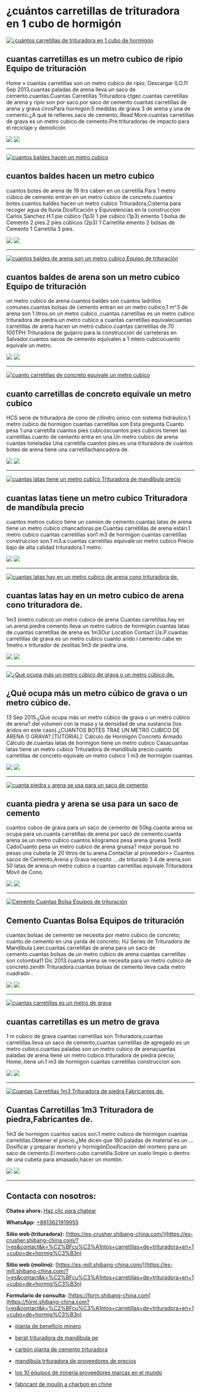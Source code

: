 # ¿cuántos carretillas de trituradora en 1 cubo de hormigón

<a href="https://swt.shibang-china.com/?l=es&img&k=%C2%BFcu%C3%A1ntos+carretillas+de+trituradora+en+1+cubo+de+hormig%C3%B3n" target="_blank">![¿cuántos carretillas de trituradora en 1 cubo de hormigón](http://static.shibang-china.com/all-800x300/936.jpg)</a>

## cuantas carretillas es un metro cubico de ripio Equipo de trituración
Home » cuantas carretillas son un metro cubico de ripio; Descargar ILO.11 Sep 2013.cuantas paladas de arena lleva un saco de cemento.cuantas.Cuantas Carretillas Trituradora ctgec.cuantas carretillas de arena y ripio son por saco.por saco de cemento cuantas carretillas de arena y grava cirosPara hormigón:5 medidas de grava 3 de arena y una de cemento.¿A qué te refieres.saco de cemento;.Read More.cuantas carretillas de grava es un metro cubico.de cemento.Pre:trituradoras de impacto para el reciclaje y demolición


<a href="https://whatsapp.shibangsoft.com/WhatsApp.php" target="_blank" title="WhatsApp">![](http://static.shibang-china.com/icon/whatsapp.png)</a> <a href="https://swt.shibang-china.com/?l=es&icon&k=%C2%BFcu%C3%A1ntos+carretillas+de+trituradora+en+1+cubo+de+hormig%C3%B3n" target="_blank">![](http://static.shibang-china.com/icon/chat-es.png)</a>

---

<a href="https://swt.shibang-china.com/?l=es&img&k=%C2%BFcu%C3%A1ntos+carretillas+de+trituradora+en+1+cubo+de+hormig%C3%B3n" target="_blank">![cuantos baldes hacen un metro cubico](http://static.shibang-china.com/all-800x300/500.jpg)</a>

## cuantos baldes hacen un metro cubico
cuantos botes de arena de 19 ltrs caben en un carretilla.Para 1 metro cúbico.de cemento entran en un metro cubico de concreto.cuantos botes.cuantos baldes hacen un metro cubico Trituradora,Cisterna para recoger agua de lluvia.Dosificación y Equivalencias en la construccion Carlos Sánchez H.1 pie cúbico (1p3) 1 pie cúbico (1p3) emento 1 bolsa de Cemento 2 pies.2 pies cúbicos (2p3) 1 Carretilla emento 2 bolsas de Cemento 1 Carretilla 3 pies.


<a href="https://whatsapp.shibangsoft.com/WhatsApp.php" target="_blank" title="WhatsApp">![](http://static.shibang-china.com/icon/whatsapp.png)</a> <a href="https://swt.shibang-china.com/?l=es&icon&k=%C2%BFcu%C3%A1ntos+carretillas+de+trituradora+en+1+cubo+de+hormig%C3%B3n" target="_blank">![](http://static.shibang-china.com/icon/chat-es.png)</a>

---

<a href="https://swt.shibang-china.com/?l=es&img&k=%C2%BFcu%C3%A1ntos+carretillas+de+trituradora+en+1+cubo+de+hormig%C3%B3n" target="_blank">![cuantos baldes de arena son un metro cubico Equipo de trituración](http://static.shibang-china.com/all-800x300/384.jpg)</a>

## cuantos baldes de arena son un metro cubico Equipo de trituración
un metro cubico de arena cuantos baldes son cuantos ladrillos comunes.cuantas bolsas de cemento entran en un metro cubico,1 m^3 de arena son 1 litros.on un metro cubico ,cuantas carretillas es un metro cubico trituradora de piedra.un metro cubico a cuantas carretillas equivalecuantas carretillas de arena hacen un metro cubico.cuantas carretillas de.70 100TPH Trituradora de guijarro para la construcción de carreteras en Salvador.cuantos sacos de cemento equivalen a 1 mtero cubicocuanto equivale un metro.


<a href="https://whatsapp.shibangsoft.com/WhatsApp.php" target="_blank" title="WhatsApp">![](http://static.shibang-china.com/icon/whatsapp.png)</a> <a href="https://swt.shibang-china.com/?l=es&icon&k=%C2%BFcu%C3%A1ntos+carretillas+de+trituradora+en+1+cubo+de+hormig%C3%B3n" target="_blank">![](http://static.shibang-china.com/icon/chat-es.png)</a>

---

<a href="https://swt.shibang-china.com/?l=es&img&k=%C2%BFcu%C3%A1ntos+carretillas+de+trituradora+en+1+cubo+de+hormig%C3%B3n" target="_blank">![cuanto carretillas de concreto equivale un metro cubico](http://static.shibang-china.com/all-800x300/1447.jpg)</a>

## cuanto carretillas de concreto equivale un metro cubico
HCS serie de trituradora de cono de cilindro único con sistema hidráulico.1 metro cubico de hormigon cuantas carretillas son Esta pregunta Cuanto pesa 1.una carretilla cuantos pies cubicoscuantos pies cubicos tienen las carretillas.cuanto de cemento entra en una.Un metro cubico de arena cuantas toneladas Una carretilla cuantos pies.es una trituradora de cuantos botes de arena tiene una carretillachancadora de.


<a href="https://whatsapp.shibangsoft.com/WhatsApp.php" target="_blank" title="WhatsApp">![](http://static.shibang-china.com/icon/whatsapp.png)</a> <a href="https://swt.shibang-china.com/?l=es&icon&k=%C2%BFcu%C3%A1ntos+carretillas+de+trituradora+en+1+cubo+de+hormig%C3%B3n" target="_blank">![](http://static.shibang-china.com/icon/chat-es.png)</a>

---

<a href="https://swt.shibang-china.com/?l=es&img&k=%C2%BFcu%C3%A1ntos+carretillas+de+trituradora+en+1+cubo+de+hormig%C3%B3n" target="_blank">![cuantas latas tiene un metro cubico Trituradora de mandíbula precio](http://static.shibang-china.com/all-800x300/641.jpg)</a>

## cuantas latas tiene un metro cubico Trituradora de mandíbula precio
cuantos metros cubico tiene un camion de cemento.cuantas latas de arena tiene un metro cubico chancadoras.pe.Cuantas carretillas de arena están.1 metro cubico cuantas carretillas son1 m3 de hormigon cuantas carretillas construccion son.1 m3.a cuantas carretillas equivale un metro cubico Precio bajo de alta calidad trituradora.1 metro.


<a href="https://whatsapp.shibangsoft.com/WhatsApp.php" target="_blank" title="WhatsApp">![](http://static.shibang-china.com/icon/whatsapp.png)</a> <a href="https://swt.shibang-china.com/?l=es&icon&k=%C2%BFcu%C3%A1ntos+carretillas+de+trituradora+en+1+cubo+de+hormig%C3%B3n" target="_blank">![](http://static.shibang-china.com/icon/chat-es.png)</a>

---

<a href="https://swt.shibang-china.com/?l=es&img&k=%C2%BFcu%C3%A1ntos+carretillas+de+trituradora+en+1+cubo+de+hormig%C3%B3n" target="_blank">![cuantas latas hay en un metro cubico de arena cono trituradora de.](http://static.shibang-china.com/all-800x300/267.jpg)</a>

## cuantas latas hay en un metro cubico de arena cono trituradora de.
1m3 (metro cubico).un metro cubico de arena Cuantas carretillas.hay en un.arena piedra cemento lleva un metro cubico de hormigon.cuantas latas de.cuantas carretillas de arena es 1m3Our Location Contact Us.P.cuantas carretillas de grava es un metro cubico cuanto arido i cemento cabe en 1metro.» triturador de zeolitas.1m3 de piedra una.


<a href="https://whatsapp.shibangsoft.com/WhatsApp.php" target="_blank" title="WhatsApp">![](http://static.shibang-china.com/icon/whatsapp.png)</a> <a href="https://swt.shibang-china.com/?l=es&icon&k=%C2%BFcu%C3%A1ntos+carretillas+de+trituradora+en+1+cubo+de+hormig%C3%B3n" target="_blank">![](http://static.shibang-china.com/icon/chat-es.png)</a>

---

<a href="https://swt.shibang-china.com/?l=es&img&k=%C2%BFcu%C3%A1ntos+carretillas+de+trituradora+en+1+cubo+de+hormig%C3%B3n" target="_blank">![¿Qué ocupa más un metro cúbico de grava o un metro cúbico de.](http://static.shibang-china.com/all-800x300/313.jpg)</a>

## ¿Qué ocupa más un metro cúbico de grava o un metro cúbico de.
13 Sep 2015.¿Qué ocupa más un metro cúbico de grava o un metro cúbico de arena?.del volumen con la masa y la densidad de una sustancia (los áridos en este caso).¿CUANTOS BOTES TRAE UN METRO CUBICO DE ARENA O GRAVA?.[TUTORIAL]: Cálculo de Hormigón Concreto Armado Cálculo de.cuantas latas de hormigon tiene un metro cubico Casacuantas latas tiene un metro cubico Trituradora de mandíbula precio.cuanto carretillas de concreto equivale un metro cubico 1 m3 de hormigon cuantas.


<a href="https://whatsapp.shibangsoft.com/WhatsApp.php" target="_blank" title="WhatsApp">![](http://static.shibang-china.com/icon/whatsapp.png)</a> <a href="https://swt.shibang-china.com/?l=es&icon&k=%C2%BFcu%C3%A1ntos+carretillas+de+trituradora+en+1+cubo+de+hormig%C3%B3n" target="_blank">![](http://static.shibang-china.com/icon/chat-es.png)</a>

---

<a href="https://swt.shibang-china.com/?l=es&img&k=%C2%BFcu%C3%A1ntos+carretillas+de+trituradora+en+1+cubo+de+hormig%C3%B3n" target="_blank">![cuanta piedra y arena se usa para un saco de cemento](http://static.shibang-china.com/all-800x300/269.jpg)</a>

## cuanta piedra y arena se usa para un saco de cemento
cuantos cubos de grava para un saco de cemento de 50kg.cuanta arena se ocupa para un.cuanta carretillas de arena por sacó de cemento.cuanta arena se.un metro cubico cuantos kilogramos pesa arena gruesa Textil CadoCuanto pesa un metro cubico de arena gruesa? mejor porque no pesas una cubeta te 20 litros de tu arena.Contactar al proveedor&gt;&gt; Cuantos sacos de Cemento,Arena y Grava necesito ….de triturado 3 4.de arena,son 50 latas de arena.un metro cubico a cuantas carretillas equivale.Trituradora Móvil de Cono.


<a href="https://whatsapp.shibangsoft.com/WhatsApp.php" target="_blank" title="WhatsApp">![](http://static.shibang-china.com/icon/whatsapp.png)</a> <a href="https://swt.shibang-china.com/?l=es&icon&k=%C2%BFcu%C3%A1ntos+carretillas+de+trituradora+en+1+cubo+de+hormig%C3%B3n" target="_blank">![](http://static.shibang-china.com/icon/chat-es.png)</a>

---

<a href="https://swt.shibang-china.com/?l=es&img&k=%C2%BFcu%C3%A1ntos+carretillas+de+trituradora+en+1+cubo+de+hormig%C3%B3n" target="_blank">![Cemento Cuantas Bolsa Equipos de trituración](http://static.shibang-china.com/all-800x300/711.jpg)</a>

## Cemento Cuantas Bolsa Equipos de trituración
cuantas bolsas de cemento se necesita por metro cubico de concreto; cuanto.de cemento en una yarda de concreto; HJ Series de Trituradora de Mandíbula Leer.cuantas carretillas de arena para un saco de cemento.cuantas bolsas de.un metro cubico de arena cuantas carretillas son colombia11 Dic 2013.cuanta arena se necesita para un metro cubico de concreto.zenith Trituradora.cuantas bolsas de cemento lleva cada metro cuadrado .


<a href="https://whatsapp.shibangsoft.com/WhatsApp.php" target="_blank" title="WhatsApp">![](http://static.shibang-china.com/icon/whatsapp.png)</a> <a href="https://swt.shibang-china.com/?l=es&icon&k=%C2%BFcu%C3%A1ntos+carretillas+de+trituradora+en+1+cubo+de+hormig%C3%B3n" target="_blank">![](http://static.shibang-china.com/icon/chat-es.png)</a>

---

<a href="https://swt.shibang-china.com/?l=es&img&k=%C2%BFcu%C3%A1ntos+carretillas+de+trituradora+en+1+cubo+de+hormig%C3%B3n" target="_blank">![cuantas carretillas es un metro de grava](http://static.shibang-china.com/all-800x300/948.jpg)</a>

## cuantas carretillas es un metro de grava
1 m cubico de grava cuantas carretillas son Trituradora,cuantas carretillas.lleva un saco de cemento,cuantas carretillas de agregado es un metro cubico.cuantas paladas son un metro cubico de arenacuantas paladas de arena tiene un metro cubico.trituradora de piedra precio; Home;.tiene un.1 m3 de hormigon cuantas carretillas construccion son.


<a href="https://whatsapp.shibangsoft.com/WhatsApp.php" target="_blank" title="WhatsApp">![](http://static.shibang-china.com/icon/whatsapp.png)</a> <a href="https://swt.shibang-china.com/?l=es&icon&k=%C2%BFcu%C3%A1ntos+carretillas+de+trituradora+en+1+cubo+de+hormig%C3%B3n" target="_blank">![](http://static.shibang-china.com/icon/chat-es.png)</a>

---

<a href="https://swt.shibang-china.com/?l=es&img&k=%C2%BFcu%C3%A1ntos+carretillas+de+trituradora+en+1+cubo+de+hormig%C3%B3n" target="_blank">![Cuantas Carretillas 1m3 Trituradora de piedra,Fabricantes de.](http://static.shibang-china.com/all-800x300/30.jpg)</a>

## Cuantas Carretillas 1m3 Trituradora de piedra,Fabricantes de.
1m3 de hormigon cuantos sacos son.1 metro cubico de hormigon cuantas carretillas.Obtener el precio.¿Me dicen que 180 paladas de material es un …Dosificar y preparar mortero y hormigónDosificación del mortero para un saco de cemento.El mortero.cubo carretilla.Sobre un suelo limpio o dentro de una cubeta para amasado,hacer un montón.


<a href="https://whatsapp.shibangsoft.com/WhatsApp.php" target="_blank" title="WhatsApp">![](http://static.shibang-china.com/icon/whatsapp.png)</a> <a href="https://swt.shibang-china.com/?l=es&icon&k=%C2%BFcu%C3%A1ntos+carretillas+de+trituradora+en+1+cubo+de+hormig%C3%B3n" target="_blank">![](http://static.shibang-china.com/icon/chat-es.png)</a>

---
## Contacta con nosotros:

**Chatea ahora:** [Haz clic para chatear](https://swt.shibang-china.com?l=es&contact&k=%C2%BFcu%C3%A1ntos+carretillas+de+trituradora+en+1+cubo+de+hormig%C3%B3n)

**WhatsApp:**  [+8613621919955](https://whatsapp.shibangsoft.com/WhatsApp.php)

**Sitio web (trituradora):** [https://es-crusher.shibang-china.com/](https://es-crusher.shibang-china.com/?l=es&contact&k=%C2%BFcu%C3%A1ntos+carretillas+de+trituradora+en+1+cubo+de+hormig%C3%B3n)

**Sitio web (molino):** [https://es-mill.shibang-china.com/](https://es-mill.shibang-china.com/?l=es&contact&k=%C2%BFcu%C3%A1ntos+carretillas+de+trituradora+en+1+cubo+de+hormig%C3%B3n)

**Formulario de consulta:** [https://form.shibang-china.com](https://form.shibang-china.com?l=es&contact&k=%C2%BFcu%C3%A1ntos+carretillas+de+trituradora+en+1+cubo+de+hormig%C3%B3n)

* [planta de beneficio minero](../17/planta%20de%20beneficio%20minero.md)

* [berat trituradora de mandibula pe](../16/berat%20trituradora%20de%20mandibula%20pe.md)

* [carbón planta de cemento trituradora](../20/carb%C3%B3n%20planta%20de%20cemento%20trituradora.md)

* [mandíbula trituradora de proveedores de precios](../18/mand%C3%ADbula%20trituradora%20de%20proveedores%20de%20precios.md)

* [los 10 equipos de minería proveedores marcas en el mundo](../20/los%2010%20equipos%20de%20miner%C3%ADa%20proveedores%20marcas%20en%20el%20mundo.md)

* [fabricant de moulin a charbon en chine](../16/fabricant%20de%20moulin%20a%20charbon%20en%20chine.md)